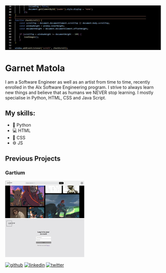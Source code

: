 ![I am a Software developer/engineer](https://github.com/CallmeJimmy18/CallmeJimmy18/blob/master/feedcode22.jpg)

# Garnet Matola
I am a Software Engineer as well as an artist from time to time, recently enrolled in the Alx Software Engineering program. I strive to always learn new things and believe that as humans we NEVER stop learning. I mostly specialise in Python, HTML, CSS and Java Script.

## My skills: 
* 🐍 Python
* 💻 HTML
* 🎨 CSS
* ⚙ JS

## Previous Projects
### Gartium
<img src="https://github.com/CallmeJimmy18/CallmeJimmy18/blob/master/Gartium%20home%20page.jpg" width="256"/>
<img src="https://github.com/CallmeJimmy18/CallmeJimmy18/blob/master/Screenshot%202024-05-10%20180737.jpg" width="256"/>


[<img src='https://cdn.jsdelivr.net/npm/simple-icons@3.0.1/icons/github.svg' alt='github' height='40'>](https://github.com/CallmeJimmy18)  [<img src='https://cdn.jsdelivr.net/npm/simple-icons@3.0.1/icons/linkedin.svg' alt='linkedin' height='40'>](https://www.linkedin.com/in/garnetmatola/)  [<img src='https://cdn.jsdelivr.net/npm/simple-icons@3.0.1/icons/twitter.svg' alt='twitter' height='40'>](https://twitter.com/GarnetMatola)  

